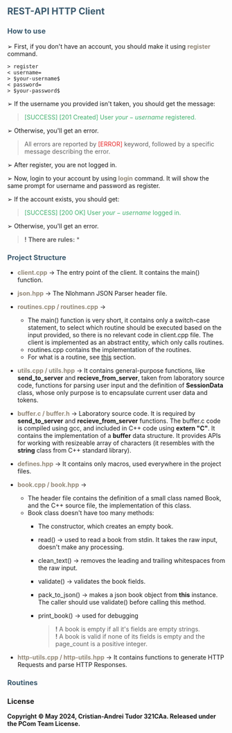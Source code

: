 ## <font color="3C5B6F"> REST-API HTTP Client </font>

### <font color="3C5B6F"> How to use </font>
➢ First, if you don't have an account, you should make it using <font color="948979">**register**</font> command.
```
> register
< username=
> $your-username$
< password=
> $your-password$
```
➢ If the username you provided isn't taken, you should get the message:
> <font color="41B06E">[SUCCESS] [201 Created] User $your-username$ registered. </font>
>

➢ Otherwise, you'll get an error.
> All errors are reported by <font color="E72929">[ERROR]</font> keyword, followed by a specific message describing
> the error.


➢ After register, you are not logged in.

➢ Now, login to your account by using <font color="948979">**login**</font> command. It will show the same prompt for
username and password as register.

➢ If the account exists, you should get:
> <font color="41B06E">[SUCCESS] [200 OK] User $your-username$ logged in. </font>

➢ Otherwise, you'll get an error.
> **!** **There are rules:**
> * 


### <font color="3C5B6F"> Project Structure </font>
* <font color="948979">**client.cpp**</font> &rarr; The entry point of the client. It contains the main() function.
* <font color="948979">**json.hpp**</font> &rarr; The Nlohmann JSON Parser header file.
* <font color="948979">**routines.cpp / routines.cpp**</font> &rarr;
    * The main() function is very short, it contains only a switch-case statement, to select which routine should be
executed based on the input provided, so there is no relevant code in client.cpp file. The client is implemented as an
abstract entity, which only calls routines.
    * routines.cpp contains the implementation of the routines.
    * For what is a routine, see [this](#routines) section.
* <font color="948979">**utils.cpp / utils.hpp**</font> &rarr; It contains general-purpose functions, like
**send_to_server** and **recieve_from_server**, taken from laboratory source code, functions for parsing user input
and the definition of **SessionData** class, whose only purpose is to encapsulate current user data and tokens.
* <font color="948979">**buffer.c / buffer.h**</font> &rarr; Laboratory source code. It is required by **send_to_server**
and **recieve_from_server** functions. The buffer.c code is compiled using gcc, and included in C++ code using
**extern "C"**. It contains the implementation of a **buffer** data structure. It provides APIs for working with
resizeable array of characters (it resembles with the **string** class from C++ standard library).
* <font color="948979">**defines.hpp**</font> &rarr; It contains only macros, used everywhere in the project
files.
* <font color="948979">**book.cpp / book.hpp**</font> &rarr;
  * The header file contains the definition of a small class named Book, and the C++ source file, the implementation of
this class.
  * Book class doesn't have too many methods:
    * The constructor, which creates an empty book.
    * read() &rarr; used to read a book from stdin. It takes the raw input, doesn't make any processing.
    * clean_text() &rarr; removes the leading and trailing whitespaces from the raw input.
    * validate() &rarr; validates the book fields.
    * pack_to_json() &rarr; makes a json book object from **this** instance. The caller should use validate() before
calling this method.
    * print_book() &rarr; used for debugging
    
      > **!** A book is empty if all it's fields are empty strings. <br> **!** A book is valid if none of its fields is
    empty and the page_count is a positive integer.

* <font color="948979">**http-utils.cpp / http-utils.hpp**</font> &rarr; It contains functions to generate HTTP Requests
and parse HTTP Responses.

### <a id="routines"></a> <font color="3C5B6F">Routines</font>


### License
**Copyright &copy; May 2024, Cristian-Andrei Tudor 321CAa. Released under the PCom Team License.**